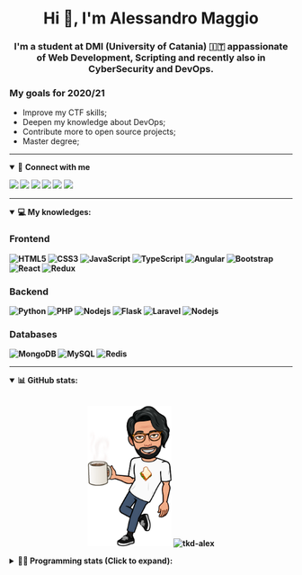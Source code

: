 <h1 align="center">Hi 👋, I'm Alessandro Maggio</h1>
<h3 align="center">I'm a student at DMI (University of Catania) 🇮🇹 appassionate of Web Development, Scripting and recently also in CyberSecurity and DevOps.</h3>

### My goals for 2020/21
- Improve my CTF skills;
- Deepen my knowledge about DevOps;
- Contribute more to open source projects;
- Master degree;

____

<details open>
<summary>🤝 <b>Connect with me<b></summary>

<p align = "center">

[<img src="https://img.shields.io/badge/twitter-1DA1F2.svg?&style=for-the-badge&logo=twitter&logoColor=white" />](https://twitter.com/TkdAxel)
[<img src ="https://img.shields.io/badge/portfolio-web-%23.svg?&style=for-the-badge&logo=&logoColor=white%22">](https://alessandromaggio.it/)
[<img src ="https://img.shields.io/badge/Telegram-1ca0f1.svg?&style=for-the-badge&logo=Telegram&logoColor=white%22&link=https://t.me/TkdAlex">](https://t.me/TkdAlex/)
[<img src="https://img.shields.io/badge/gmail-c14438.svg?&style=for-the-badge&logo=Gmail&logoColor=white&link=mailto:alex.tkd.alex@gmail.com"/>](mailto:alex.tkd.alex@gmail.com)
[<img src="https://img.shields.io/badge/linkedin-0077B5.svg?&style=for-the-badge&logo=linkedin&logoColor=white" />](https://www.linkedin.com/in/aalessandromaggio/)
[<img src = "https://img.shields.io/badge/instagram-E4405F.svg?&style=for-the-badge&logo=instagram&logoColor=white">](https://www.instagram.com/tkd_alex/)
<!--- [![Visits Badge](https://badges.pufler.dev/visits/tkd-alex/tkd-alex?style=for-the-badge&color=blue)](https://github.com/tkd-alex/tkd-alex) -->

</p>

</details>

---

<details open>
<summary>💻 <b>My knowledges</b>: </summary>

### Frontend
![HTML5](https://img.shields.io/badge/-HTML5-E34F26.svg?style=for-the-badge&logo=html5&logoColor=ffffff)
![CSS3](https://img.shields.io/badge/-CSS3-1572B6.svg?style=for-the-badge&logo=css3)
![JavaScript](https://img.shields.io/badge/-JavaScript-282C34?style=for-the-badge&logo=javascript)
![TypeScript](https://img.shields.io/badge/-TypeScript-007ACC?style=for-the-badge&logo=typescript)
![Angular](https://img.shields.io/badge/-Angular-DD0031?style=for-the-badge&logo=angular)
![Bootstrap](https://img.shields.io/badge/-Bootstrap-563D7C.svg?style=for-the-badge&logo=bootstrap)
![React](https://img.shields.io/badge/-React-282C34.svg?style=for-the-badge&logo=react&logoColor=ffffff)
![Redux](https://img.shields.io/badge/-Redux-764ABC.svg?style=for-the-badge&logo=redux)

### Backend
![Python](https://img.shields.io/badge/-Python-3776AB.svg?style=for-the-badge&logo=Python&logoColor=ffffff)
![PHP](https://img.shields.io/badge/-PHP-777BB4.svg?style=for-the-badge&logo=PHP&logoColor=ffffff)
![Nodejs](https://img.shields.io/badge/-Bash-4EAA25.svg?style=for-the-badge&logo=gnu-bash&logoColor=ffffff)
![Flask](https://img.shields.io/badge/-Flask-282C34.svg?style=for-the-badge&logo=flask)
![Laravel](https://img.shields.io/badge/-Laravel-FF2D20.svg?style=for-the-badge&logo=laravel&logoColor=ffffff)
![Nodejs](https://img.shields.io/badge/-Nodejs-339933.svg?style=for-the-badge&logo=Node.js&logoColor=ffffff)

### Databases
![MongoDB](https://img.shields.io/badge/-MongoDB-47A248?style=for-the-badge&logo=mongodb&logoColor=ffffff)
![MySQL](https://img.shields.io/badge/-MySQL-4479A1?style=for-the-badge&logo=mysql&logoColor=ffffff)
![Redis](https://img.shields.io/badge/-Redis-DC382D?style=for-the-badge&logo=Redis&logoColor=ffffff)

</details>

---

<details open>
 <summary>📊 <b>GitHub stats</b>: </summary>

<br>

<p align = "center">
    <img src="https://raw.githubusercontent.com/Tkd-Alex/tkd-alex/master/images/321517cd-ff68-41a7-b0d1-e765680568a7-8b6448d9-c944-4146-b633-adbdd25cb471-v1.png" height="250" />
    <img src="https://github-readme-stats.vercel.app/api?username=tkd-alex&show_icons=true&count_private=true&hide_border=true&line_height=25" alt="tkd-alex">
</p>

</design>

<details>
 <summary>👨‍💻 <b>Programming stats (Click to expand)</b>: </summary>
 
<!--START_SECTION:waka-->
**I'm an Early 🐤** 

```text
🌞 Morning    414 commits    █████░░░░░░░░░░░░░░░░░░░░   21.57% 
🌆 Daytime    780 commits    ██████████░░░░░░░░░░░░░░░   40.65% 
🌃 Evening    664 commits    ████████░░░░░░░░░░░░░░░░░   34.6% 
🌙 Night      61 commits     ░░░░░░░░░░░░░░░░░░░░░░░░░   3.18%

```
📅 **I'm Most Productive on Wednesday** 

```text
Monday       313 commits    ████░░░░░░░░░░░░░░░░░░░░░   16.31% 
Tuesday      294 commits    ███░░░░░░░░░░░░░░░░░░░░░░   15.32% 
Wednesday    351 commits    ████░░░░░░░░░░░░░░░░░░░░░   18.29% 
Thursday     338 commits    ████░░░░░░░░░░░░░░░░░░░░░   17.61% 
Friday       254 commits    ███░░░░░░░░░░░░░░░░░░░░░░   13.24% 
Saturday     194 commits    ██░░░░░░░░░░░░░░░░░░░░░░░   10.11% 
Sunday       175 commits    ██░░░░░░░░░░░░░░░░░░░░░░░   9.12%

```


📊 **This Week I Spent My Time On** 

```text
⌚︎ Time Zone: Europe/Rome

💬 Programming Languages: 
JavaScript               19 hrs 3 mins       ████████████████░░░░░░░░░   63.65% 
Python                   2 hrs 58 mins       ██░░░░░░░░░░░░░░░░░░░░░░░   9.92% 
HTML                     2 hrs 54 mins       ██░░░░░░░░░░░░░░░░░░░░░░░   9.72% 
JSON                     1 hr 30 mins        █░░░░░░░░░░░░░░░░░░░░░░░░   5.02% 
SCSS                     1 hr 8 mins         █░░░░░░░░░░░░░░░░░░░░░░░░   3.79%

🔥 Editors: 
VS Code                  28 hrs 35 mins      ███████████████████████░░   95.46% 
Sublime Text             1 hr 21 mins        █░░░░░░░░░░░░░░░░░░░░░░░░   4.54%

🐱‍💻 Projects: 
PandaScripts-Chrome-Exten25 hrs 43 mins      █████████████████████░░░░   85.91% 
Twitch-Channel-Points-Min1 hr 54 mins        █░░░░░░░░░░░░░░░░░░░░░░░░   6.36% 
Unknown Project          47 mins             ░░░░░░░░░░░░░░░░░░░░░░░░░   2.65% 
Giannetto-Mobile         28 mins             ░░░░░░░░░░░░░░░░░░░░░░░░░   1.57% 
awsuite                  18 mins             ░░░░░░░░░░░░░░░░░░░░░░░░░   1.06%

💻 Operating System: 
Linux                    29 hrs 57 mins      █████████████████████████   100.0%

```

**I Mostly Code in Python** 

```text
Python                   29 repos            ██████████░░░░░░░░░░░░░░░   40.85% 
JavaScript               12 repos            ████░░░░░░░░░░░░░░░░░░░░░   16.9% 
PHP                      5 repos             █░░░░░░░░░░░░░░░░░░░░░░░░   7.04% 
CSS                      5 repos             █░░░░░░░░░░░░░░░░░░░░░░░░   7.04% 
HTML                     5 repos             █░░░░░░░░░░░░░░░░░░░░░░░░   7.04%

```



<!--END_SECTION:waka-->

</details>
